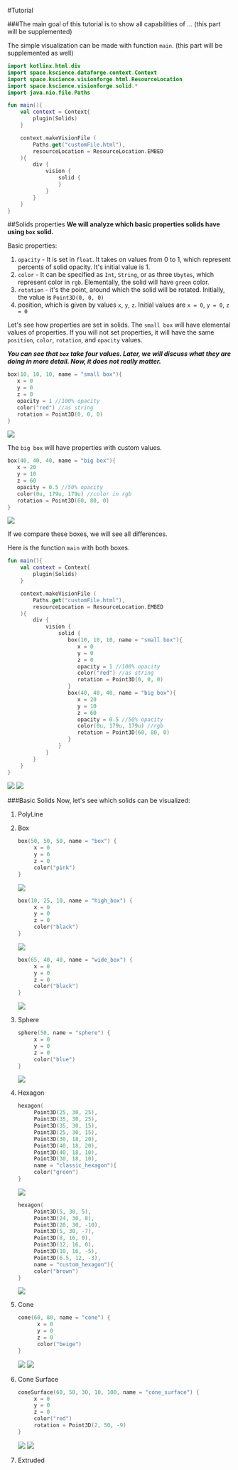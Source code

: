 #Tutorial

###The main goal of this tutorial is to show all capabilities of ... (this part will be supplemented)

The simple visualization can be made with function `main`. (this part will be supplemented as well)
```kotlin
import kotlinx.html.div
import space.kscience.dataforge.context.Context
import space.kscience.visionforge.html.ResourceLocation
import space.kscience.visionforge.solid.*
import java.nio.file.Paths

fun main(){
    val context = Context{
        plugin(Solids)
    }

    context.makeVisionFile (
        Paths.get("customFile.html"),
        resourceLocation = ResourceLocation.EMBED
    ){
        div {
            vision {
                solid {
                }
            }
        }
    }
}
```
##Solids properties
**We will analyze which basic properties solids have using `box` solid.**

Basic properties:
1. `opacity` - It is set in `float`. It takes on values from 0 to 1, which represent percents of solid opacity. It's initial value is 1.
2. `color` - It can be specified as `Int`, `String`, or as three `Ubytes`, which represent color in `rgb`. Elementally, the solid will have `green` color.
3. `rotation` - it's the point, around which the solid will be rotated. Initially, the value is `Point3D(0, 0, 0)`
4. position, which is given by values `x`, `y`, `z`. Initial values are `x = 0`, `y = 0`, `z = 0`

Let's see how properties are set in solids.
The `small box` will have elemental values of properties. If you will not set properties, it will have the same `position`, `color`, `rotation`, and `opacity` values.

***You can see that `box` take four values. Later, we will discuss what they are doing in more detail. Now, it does not really matter.***
```kotlin
box(10, 10, 10, name = "small box"){
   x = 0
   y = 0
   z = 0
   opacity = 1 //100% opacity
   color("red") //as string
   rotation = Point3D(0, 0, 0)
}
```
![](../docs/images/small-box.png)

The `big box` will have properties with custom values. 
```kotlin
box(40, 40, 40, name = "big box"){
   x = 20
   y = 10
   z = 60
   opacity = 0.5 //50% opacity
   color(0u, 179u, 179u) //color in rgb
   rotation = Point3D(60, 80, 0)
}
```
![](../docs/images/big-rotated-box.png)

If we compare these boxes, we will see all differences. 

Here is the function `main` with both boxes.
```kotlin
fun main(){
    val context = Context{
        plugin(Solids)
    }

    context.makeVisionFile (
        Paths.get("customFile.html"),
        resourceLocation = ResourceLocation.EMBED
    ){
        div {
            vision {
                solid {
                   box(10, 10, 10, name = "small box"){
                      x = 0
                      y = 0
                      z = 0
                      opacity = 1 //100% opacity
                      color("red") //as string
                      rotation = Point3D(0, 0, 0)
                   }
                   box(40, 40, 40, name = "big box"){
                      x = 20
                      y = 10
                      z = 60
                      opacity = 0.5 //50% opacity
                      color(0u, 179u, 179u) //rgb
                      rotation = Point3D(60, 80, 0)
                   }
                }
            }
        }
    }
}
```
![](../docs/images/two-boxes-1.png)
![](../docs/images/two-boxes-2.png)

###Basic Solids
Now, let's see which solids can be visualized:
1) PolyLine
2) Box
   ```kotlin
   box(50, 50, 50, name = "box") {
        x = 0
        y = 0
        z = 0
        color("pink")
   }
   ```
   ![](../docs/images/box.png)
   ```kotlin
   box(10, 25, 10, name = "high_box") {
        x = 0
        y = 0
        z = 0
        color("black")
   }
   ```
   ![](../docs/images/high-box.png)
   
   ```kotlin
   box(65, 40, 40, name = "wide_box") {
        x = 0
        y = 0
        z = 0
        color("black")
   }
   ```
   ![](../docs/images/wide-box.png)
   
3) Sphere
   ```kotlin
   sphere(50, name = "sphere") {
        x = 0
        y = 0
        z = 0
        color("blue")
   }
   ```
   ![](../docs/images/sphere.png)
4) Hexagon
   ```kotlin
   hexagon(
        Point3D(25, 30, 25),
        Point3D(35, 30, 25),
        Point3D(35, 30, 15),
        Point3D(25, 30, 15),
        Point3D(30, 18, 20),
        Point3D(40, 18, 20),
        Point3D(40, 18, 10),
        Point3D(30, 18, 10),
        name = "classic_hexagon"){
        color("green")
   }
   ```
   ![](../docs/images/classic-hexagon.png)
   ```kotlin
   hexagon(
        Point3D(5, 30, 5),
        Point3D(24, 30, 8),
        Point3D(20, 30, -10),
        Point3D(5, 30, -7),
        Point3D(8, 16, 0),
        Point3D(12, 16, 0),
        Point3D(10, 16, -5),
        Point3D(6.5, 12, -3),
        name = "custom_hexagon"){
        color("brown")
   }
   ```
   ![](../docs/images/custom-hexagon.png)
5) Cone
   ```kotlin
   cone(60, 80, name = "cone") {
         x = 0
         y = 0
         z = 0
         color("beige")
   }
   ```
   ![](../docs/images/cone-1.png)
   ![](../docs/images/cone-2.png)
6) Cone Surface
   ```kotlin
   coneSurface(60, 50, 30, 10, 100, name = "cone_surface") {
        x = 0
        y = 0
        z = 0
        color("red")
        rotation = Point3D(2, 50, -9)
   }
   ```
   ![](../docs/images/cone-surface-1.png)
   ![](../docs/images/cone-surface-2.png)
7) Extruded

